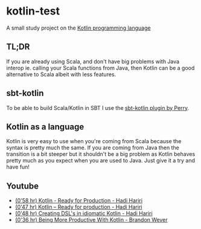 # kotlin-test
A small study project on the [Kotlin programming language](https://kotlinlang.org/)

## TL;DR
If you are already using Scala, and don't have big problems with Java interop ie. calling
your Scala functions from Java, then Kotlin can be a good alternative to Scala albeit with
less features.

## sbt-kotlin
To be able to build Scala/Kotlin in SBT I use the [sbt-kotlin plugin by Perry](https://github.com/pfn/kotlin-plugin).

## Kotlin as a language
Kotlin is very easy to use when you're coming from Scala because the syntax is pretty much the same. If you are coming
from Java then the transition is a bit steeper but it shouldn't be a big problem as Kotlin behaves pretty much as you
expect when you are used to Java. Just give it a try and have fun!

## Youtube
- [(0'58 hr) Kotlin - Ready for Production - Hadi Hariri](https://www.youtube.com/watch?v=R0J_Jl7bKY8)
- [(0'47 hr) Kotlin – Ready for production - Hadi Hariri](https://www.youtube.com/watch?v=-3uiFhI18g8)
- [(0'48 hr) Creating DSL's in idiomatic Kotlin - Hadi Hariri](https://www.youtube.com/watch?v=GjGQpSFieXA)
- [(0'36 hr) Being More Productive With Kotlin - Brandon Wever](https://www.youtube.com/watch?v=PGcKgtlmLvA)
